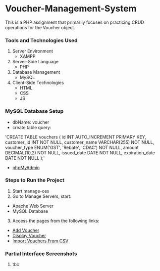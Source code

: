 # Voucher-Management-System
This is a PHP assignment that primarily focuses on practicing CRUD operations for the Voucher object.

### Tools and Technologies Used 
1. Server Environment
   - XAMPP
2. Server-Side Language
   - PHP
3. Database Management
   - MySQL
4. Client-Side Technologies
   - HTML
   - CSS
   - JS

### MySQL Database Setup
- dbName: voucher
- create table query: 

'CREATE TABLE vouchers (
    id INT AUTO_INCREMENT PRIMARY KEY,
    customer_id INT NOT NULL,
    customer_name VARCHAR(255) NOT NULL,
    voucher_type ENUM('GST', 'Rebate', 'CDAC') NOT NULL,
    amount DECIMAL(10,2) NOT NULL,
    issued_date DATE NOT NULL,
    expiration_date DATE NOT NULL
);'

- [phpMyAdmin](http://localhost/phpmyadmin)

### Steps to Run the Project
1. Start manage-osx
2. Go to Manage Servers, start:
- Apache Web Server 
- MySQL Database 
3. Access the pages from the following links:
- [Add Voucher](http://localhost/voucher/process_voucher.php)
- [Display Voucher](http://localhost/voucher/display_voucher.php) 
- [Import Vouchers From CSV](http://localhost/voucher/import_from_csv.php)

### Partial Interface Screenshots
1. tbc

